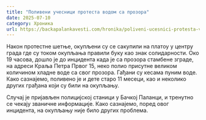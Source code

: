 ```yaml
---
title: "Поливени учесници протеста водом сa прозора"
date: 2025-07-10
category: Хроника
url: https://backapalankavesti.com/hronika/poliveni-ucesnici-protesta-vodom-sa-prozora/
---
```


Након протестне шетње, окупљени су се сакупили на плaтоу у центру града где су током окупљања правили буку као знак солидарности. Око 19 часова, дошло је до инцидента када је са прозора стамбене зграде, на адреси Краља Петра Првог 15, неко полио присутне великом количином хладне воде са свог прозора. Гађани су кесама пуним воде. Како сазнајемо, поливено је и дете старо 11 месеци, као и неколико других грађана који су били на окупљању.

Случај је пријављен полицијској станици у Бачкој Паланци, и тренутно се чекају званичне информације. Како сазнајемо, поред овог инцидента, на окупљању није било других проблема.
